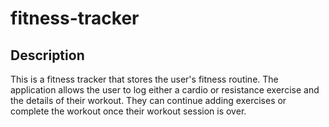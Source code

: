 # fitness-tracker

## Description

This is a fitness tracker that stores the user's fitness routine. The application allows the user to log either a cardio or resistance exercise and the details of their workout. They can continue adding exercises or complete the workout once their workout session is over.